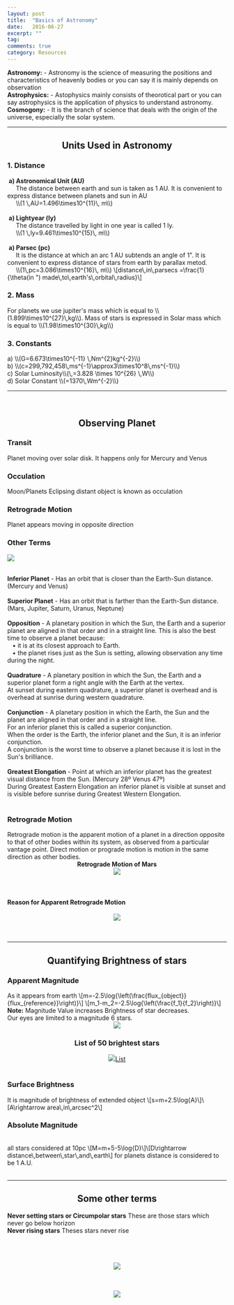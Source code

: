 ```yaml
---
layout: post
title:  "Basics of Astronomy"
date:   2016-06-27
excerpt: ""
tag:
comments: true
category: Resources
---
```

<b> Astronomy:</b> - Astronomy is the science of measuring the positions and characteristics of heavenly bodies or you can say it is mainly depends on observation<br>
<b> Astrophysics:</b> - Astophysics mainly consists of theorotical part or you can say astrophysics is the application of physics to understand astronomy.<br>
<b> Cosmogony:</b> - It is the branch of science that deals with the origin of the universe, especially the solar system.
<hr>
<center><h2> Units Used in Astronomy</h2></center>
<h3>1. Distance</h3>
<b>&nbsp;a) Astronomical Unit (AU)</b>
<br>&nbsp;&nbsp;&nbsp;&nbsp;&nbsp;The distance between earth and sun is taken as 1 AU. It is convenient to express distance between planets and sun in AU
<br>&nbsp;&nbsp;&nbsp;&nbsp;&nbsp;\\(1 \,AU=1.496\times10^{11}\, m\\)
<br><br>
<b>&nbsp;a) Lightyear (ly)</b>
<br>&nbsp;&nbsp;&nbsp;&nbsp;&nbsp;The distance travelled by light in one year is called 1 ly.
<br>&nbsp;&nbsp;&nbsp;&nbsp;&nbsp;\\(1 \,ly=9.461\times10^{15}\, m\\)
<br><br>
<b>&nbsp;a) Parsec (pc)</b>
<br>&nbsp;&nbsp;&nbsp;&nbsp;&nbsp;It is the distance at which an arc 1 AU subtends an angle of 1". It is convenient to express distance of stars from earth by parallax metod.
<br>&nbsp;&nbsp;&nbsp;&nbsp;&nbsp;\\(1\,pc=3.086\times10^{16}\, m\\) \[distance\,in\,parsecs =\frac{1}{\theta(in ") made\,to\,earth's\,orbital\,radius}\]
<br>

<h3>2. Mass</h3>
For planets we use jupiter's mass which is equal to \\(1.899\times10^{27}\,kg\\). Mass of stars is expressed in Solar mass which is equal to \\(1.98\times10^{30}\,kg\\)
<br>

<h3>3. Constants</h3>
a) \\(G=6.673\times10^{-11} \,Nm^{2}kg^{-2}\\)<br>
b) \\(c=299,792,458\,ms^{-1}\approx3\times10^8\,ms^{-1}\\)<br>
c) Solar Luminosity\\(\,=3.828 \times 10^{26} \,W\\)
<br>d) Solar Constant \\(=1370\,Wm^{-2}\\)
<hr>
<br>
<center><h2> Observing Planet</h2></center>
<h3>Transit</h3>Planet moving over solar disk. It happens only for Mercury and Venus<br>
<h3>Occulation</h3> Moon/Planets Eclipsing distant object is known as occulation<br>
<h3>Retrograde Motion</h3> Planet appears moving in opposite direction<br>
<h3> Other Terms</h3>

<a href="https://upload.wikimedia.org/wikipedia/commons/thumb/f/f6/Positional_astronomy.svg/2000px-Positional_astronomy.svg.png"><img src="https://upload.wikimedia.org/wikipedia/commons/thumb/f/f6/Positional_astronomy.svg/2000px-Positional_astronomy.svg.png"></a><br>

<br><b>Inferior Planet</b> - Has an orbit that is closer than the Earth-Sun distance. (Mercury and Venus)
<br><br>
<b>Superior Planet</b> - Has an orbit that is farther than the Earth-Sun distance. (Mars, Jupiter, Saturn, Uranus, Neptune)
<br><br>
<b>Opposition</b> - A planetary position in which the Sun, the Earth and a superior planet are aligned in that order and in a straight line.
This is also the best time to observe a planet because:
<br>&nbsp;&nbsp;  • it is at its closest approach to Earth.
<br>&nbsp;&nbsp;  • the planet rises just as the Sun is setting, allowing observation any time during the night.
<br><br>
<b>Quadrature</b> - A planetary position in which the Sun, the Earth and a superior planet form a right angle with the Earth at the vertex.<br>
At sunset during eastern quadrature, a superior planet is overhead and is overhead at sunrise during western quadrature.
<br><br>
<b>Conjunction</b> - A planetary position in which the Earth, the Sun and the planet are aligned in that order and in a straight line.<br>
For an inferior planet this is called a superior conjunction.<br>
When the order is the Earth, the inferior planet and the Sun, it is an inferior conjunction.<br>
A conjunction is the worst time to observe a planet because it is lost in the Sun's brilliance.
<br><br>
<b>Greatest Elongation</b> - Point at which an inferior planet has the greatest visual distance from the Sun. (Mercury 28º   Venus 47º)<br>
During Greatest Eastern Elongation an inferior planet is visible at sunset and is visible before sunrise during Greatest Western Elongation.
<br><br>
<h3> Retrograde Motion</h3>
Retrograde motion is the apparent motion of a planet in a direction opposite to that of other bodies within its system, as observed from a particular vantage point. Direct motion or prograde motion is motion in the same direction as other bodies.
<center> <b> Retrograde Motion of Mars </b>
<br><a href="https://upload.wikimedia.org/wikipedia/commons/thumb/7/70/Apparent_retrograde_motion_of_Mars_in_2003.gif/250px-Apparent_retrograde_motion_of_Mars_in_2003.gif"><img src="https://upload.wikimedia.org/wikipedia/commons/thumb/7/70/Apparent_retrograde_motion_of_Mars_in_2003.gif/250px-Apparent_retrograde_motion_of_Mars_in_2003.gif"></a></center><br><br>
<h4> Reason for Apparent Retrograde Motion</h4>
<center><a href="http://homework.uoregon.edu/pub/class/301/rr1.gif"><img src="http://homework.uoregon.edu/pub/class/301/rr1.gif"></a></center>
<br><br>
<hr>
<center><h2> Quantifying Brightness of stars</h2></center>
<h3>Apparent Magnitude</h3>As it appears from earth
\[m=-2.5\log{\left(\frac{flux_{object}}{flux_{reference}}\right)}\]
\[m_1-m_2=-2.5\log{\left(\frac{f_1}{f_2}\right)}\]
<br><b>Note:</b> Magnitude Value increases Brightness of star decreases.
<br>Our eyes are limited to a magnitude 6 stars.<br>
<center><a href="http://www.astronomynotes.com/starprop/appmag.gif"><img src="http://www.astronomynotes.com/starprop/appmag.gif"></a></center> 
<center><h3>List of 50 brightest stars</h3>
<a href="https://doc-04-10-docs.googleusercontent.com/docs/securesc/kcean16dv49vndcbfjbh2tso553lmbpg/0c34ug2d8ne5lrsk156ha17qbvfhccf6/1469383200000/15062252872031255528/15062252872031255528/0ByLMXYV6_rjNNDN5SFh3dkFHMDg?e=view&nonce=tr03ii8sl1nbu&user=15062252872031255528&hash=tv8bnavqi3htebdru0nnnj9rca1amgu4"><img src="https://doc-04-10-docs.googleusercontent.com/docs/securesc/kcean16dv49vndcbfjbh2tso553lmbpg/0c34ug2d8ne5lrsk156ha17qbvfhccf6/1469383200000/15062252872031255528/15062252872031255528/0ByLMXYV6_rjNNDN5SFh3dkFHMDg?e=view&nonce=tr03ii8sl1nbu&user=15062252872031255528&hash=tv8bnavqi3htebdru0nnnj9rca1amgu4">List</a></center>

<br>
<h3> Surface Brightness</h3>
It is magnitude of brightness of extended object
\[s=m+2.5\log{A}\]\[A\rightarrow area\,in\,arcsec^2\]
<br><h3>Absolute Magnitude</h3><br>
all stars considered at 10pc \[M=m+5-5\log{D}\]\[D\rightarrow distance\,between\,star\,and\,earth\]
for planets distance is considered to be 1 A.U.
<br><br>
<hr>
<center><h2>Some other terms</h2></center>
<b>Never setting stars or Circumpolar stars</b> These are those stars which never go below horizon<br>
<b>Never rising stars</b> Theses stars never rise<br><br><br><br>
<center><figure><a href="http://www.imsc.res.in/~indu/JM/2009/JanFeb/Solstice/chap02_files/risefall.gif"><img src="http://www.imsc.res.in/~indu/JM/2009/JanFeb/Solstice/chap02_files/risefall.gif"</a></figure>
<br>
<br><a href="http://www.lcsd.gov.hk/CE/Museum/Space/archive/EducationResource/Universe/framed_e/lecture/ch02/imgs/track.gif"><img src="http://www.lcsd.gov.hk/CE/Museum/Space/archive/EducationResource/Universe/framed_e/lecture/ch02/imgs/track.gif"></a></center>
<br> 
